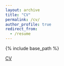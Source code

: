 ```yaml
---
layout: archive
title: "CV"
permalink: /cv/
author_profile: true
redirect_from:
  - /resume
---
```


{% include base_path %}

[CV](/assets/pdf/weiqiu_you_cv.pdf)
